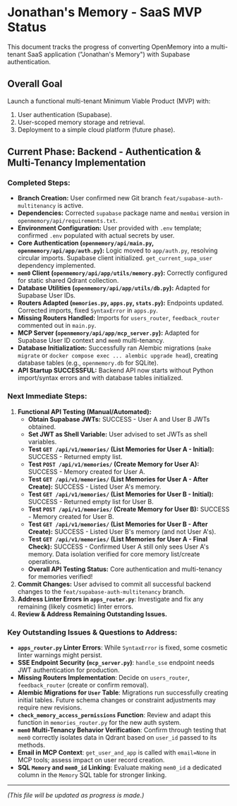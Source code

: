 # Jonathan's Memory - SaaS MVP Status

This document tracks the progress of converting OpenMemory into a multi-tenant SaaS application ("Jonathan's Memory") with Supabase authentication.

## Overall Goal
Launch a functional multi-tenant Minimum Viable Product (MVP) with:
1.  User authentication (Supabase).
2.  User-scoped memory storage and retrieval.
3.  Deployment to a simple cloud platform (future phase).

## Current Phase: Backend - Authentication & Multi-Tenancy Implementation

### Completed Steps:
*   **Branch Creation:** User confirmed new Git branch `feat/supabase-auth-multitenancy` is active.
*   **Dependencies:** Corrected `supabase` package name and `mem0ai` version in `openmemory/api/requirements.txt`.
*   **Environment Configuration:** User provided with `.env` template; confirmed `.env` populated with actual secrets by user.
*   **Core Authentication (`openmemory/api/main.py`, `openmemory/api/app/auth.py`):** Logic moved to `app/auth.py`, resolving circular imports. Supabase client initialized. `get_current_supa_user` dependency implemented.
*   **`mem0` Client (`openmemory/api/app/utils/memory.py`):** Correctly configured for static shared Qdrant collection.
*   **Database Utilities (`openmemory/api/app/utils/db.py`):** Adapted for Supabase User IDs.
*   **Routers Adapted (`memories.py`, `apps.py`, `stats.py`):** Endpoints updated. Corrected imports, fixed `SyntaxError` in `apps.py`.
*   **Missing Routers Handled:** Imports for `users_router`, `feedback_router` commented out in `main.py`.
*   **MCP Server (`openmemory/api/app/mcp_server.py`):** Adapted for Supabase User ID context and `mem0` multi-tenancy.
*   **Database Initialization:** Successfully ran Alembic migrations (`make migrate` or `docker compose exec ... alembic upgrade head`), creating database tables (e.g., `openmemory.db` for SQLite).
*   **API Startup SUCCESSFUL:** Backend API now starts without Python import/syntax errors and with database tables initialized.

### Next Immediate Steps:
1.  **Functional API Testing (Manual/Automated):**
    *   **Obtain Supabase JWTs:** SUCCESS - User A and User B JWTs obtained.
    *   **Set JWT as Shell Variable:** User advised to set JWTs as shell variables.
    *   **Test `GET /api/v1/memories/` (List Memories for User A - Initial):** SUCCESS - Returned empty list.
    *   **Test `POST /api/v1/memories/` (Create Memory for User A):** SUCCESS - Memory created for User A.
    *   **Test `GET /api/v1/memories/` (List Memories for User A - After Create):** SUCCESS - Listed User A's memory.
    *   **Test `GET /api/v1/memories/` (List Memories for User B - Initial):** SUCCESS - Returned empty list for User B.
    *   **Test `POST /api/v1/memories/` (Create Memory for User B):** SUCCESS - Memory created for User B.
    *   **Test `GET /api/v1/memories/` (List Memories for User B - After Create):** SUCCESS - Listed User B's memory (and not User A's).
    *   **Test `GET /api/v1/memories/` (List Memories for User A - Final Check):** SUCCESS - Confirmed User A still only sees User A's memory. Data isolation verified for core memory list/create operations.
    *   **Overall API Testing Status:** Core authentication and multi-tenancy for memories verified!
2.  **Commit Changes:** User advised to commit all successful backend changes to the `feat/supabase-auth-multitenancy` branch.
3.  **Address Linter Errors in `apps_router.py`**: Investigate and fix any remaining (likely cosmetic) linter errors.
4.  **Review & Address Remaining Outstanding Issues.**

### Key Outstanding Issues & Questions to Address:
*   **`apps_router.py` Linter Errors**: While `SyntaxError` is fixed, some cosmetic linter warnings might persist.
*   **SSE Endpoint Security (`mcp_server.py`)**: `handle_sse` endpoint needs JWT authentication for production.
*   **Missing Routers Implementation**: Decide on `users_router`, `feedback_router` (create or confirm removal).
*   **Alembic Migrations for `User` Table**: Migrations run successfully creating initial tables. Future schema changes or constraint adjustments may require new revisions.
*   **`check_memory_access_permissions` Function**: Review and adapt this function in `memories_router.py` for the new auth system.
*   **`mem0` Multi-Tenancy Behavior Verification**: Confirm through testing that `mem0` correctly isolates data in Qdrant based on `user_id` passed to its methods.
*   **Email in MCP Context**: `get_user_and_app` is called with `email=None` in MCP tools; assess impact on user record creation.
*   **SQL `Memory` and `mem0_id` Linking**: Evaluate making `mem0_id` a dedicated column in the `Memory` SQL table for stronger linking.

---
*(This file will be updated as progress is made.)* 